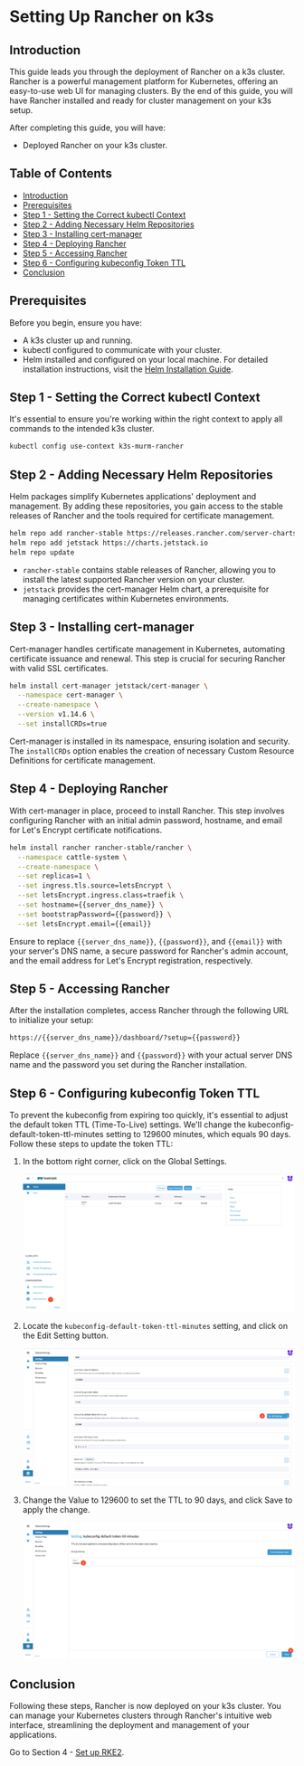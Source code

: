 # Setting Up Rancher on k3s

## Introduction

This guide leads you through the deployment of Rancher on a k3s cluster. Rancher is a powerful management platform for Kubernetes, offering an easy-to-use web UI for managing clusters. By the end of this guide, you will have Rancher installed and ready for cluster management on your k3s setup.

After completing this guide, you will have:

- Deployed Rancher on your k3s cluster.

## Table of Contents

- [Introduction](#introduction)
- [Prerequisites](#prerequisites)
- [Step 1 - Setting the Correct kubectl Context](#step-1---setting-the-correct-kubectl-context)
- [Step 2 - Adding Necessary Helm Repositories](#step-2---adding-necessary-helm-repositories)
- [Step 3 - Installing cert-manager](#step-3---installing-cert-manager)
- [Step 4 - Deploying Rancher](#step-4---deploying-rancher)
- [Step 5 - Accessing Rancher](#step-5---accessing-rancher)
- [Step 6 - Configuring kubeconfig Token TTL](#step-6---configuring-kubeconfig-token-ttl)
- [Conclusion](#conclusion)

## Prerequisites

Before you begin, ensure you have:

- A k3s cluster up and running.
- kubectl configured to communicate with your cluster.
- Helm installed and configured on your local machine. For detailed installation instructions, visit the [Helm Installation Guide](https://helm.sh/docs/intro/install/).

## Step 1 - Setting the Correct kubectl Context

It's essential to ensure you're working within the right context to apply all commands to the intended k3s cluster.

```bash
kubectl config use-context k3s-murm-rancher
```

## Step 2 - Adding Necessary Helm Repositories

Helm packages simplify Kubernetes applications' deployment and management. By adding these repositories, you gain access to the stable releases of Rancher and the tools required for certificate management.

```bash
helm repo add rancher-stable https://releases.rancher.com/server-charts/stable
helm repo add jetstack https://charts.jetstack.io
helm repo update
```

- `rancher-stable` contains stable releases of Rancher, allowing you to install the latest supported Rancher version on your cluster.
- `jetstack` provides the cert-manager Helm chart, a prerequisite for managing certificates within Kubernetes environments.

## Step 3 - Installing cert-manager

Cert-manager handles certificate management in Kubernetes, automating certificate issuance and renewal. This step is crucial for securing Rancher with valid SSL certificates.

```bash
helm install cert-manager jetstack/cert-manager \
  --namespace cert-manager \
  --create-namespace \
  --version v1.14.6 \
  --set installCRDs=true
```

Cert-manager is installed in its namespace, ensuring isolation and security. The `installCRDs` option enables the creation of necessary Custom Resource Definitions for certificate management.

## Step 4 - Deploying Rancher

With cert-manager in place, proceed to install Rancher. This step involves configuring Rancher with an initial admin password, hostname, and email for Let's Encrypt certificate notifications.

```bash
helm install rancher rancher-stable/rancher \
  --namespace cattle-system \
  --create-namespace \
  --set replicas=1 \
  --set ingress.tls.source=letsEncrypt \
  --set letsEncrypt.ingress.class=traefik \
  --set hostname={{server_dns_name}} \
  --set bootstrapPassword={{password}} \
  --set letsEncrypt.email={{email}}
```

Ensure to replace `{{server_dns_name}}`, `{{password}}`, and `{{email}}` with your server's DNS name, a secure password for Rancher's admin account, and the email address for Let's Encrypt registration, respectively.

## Step 5 - Accessing Rancher

After the installation completes, access Rancher through the following URL to initialize your setup:

```bash
https://{{server_dns_name}}/dashboard/?setup={{password}}
```

Replace `{{server_dns_name}}` and `{{password}}` with your actual server DNS name and the password you set during the Rancher installation.

## Step 6 - Configuring kubeconfig Token TTL

To prevent the kubeconfig from expiring too quickly, it's essential to adjust the default token TTL (Time-To-Live) settings. We'll change the kubeconfig-default-token-ttl-minutes setting to 129600 minutes, which equals 90 days. Follow these steps to update the token TTL:

1. In the bottom right corner, click on the Global Settings.

    ![Global Settings](./assets/images/global-settings.png)

2. Locate the `kubeconfig-default-token-ttl-minutes` setting, and click on the Edit Setting button.

    ![Edit kubeconfig Token TTL Setting](./assets/images/kubeconfig-ttl.png)

3. Change the Value to 129600 to set the TTL to 90 days, and click Save to apply the change.

    ![Set kubeconfig Token TTL to 90 days](./assets/images/kubeconfig-ttl-edit.png)

## Conclusion

Following these steps, Rancher is now deployed on your k3s cluster. You can manage your Kubernetes clusters through Rancher's intuitive web interface, streamlining the deployment and management of your applications.

Go to Section 4 - [Set up RKE2](../04-setup-rke2-cluster/README.md).
